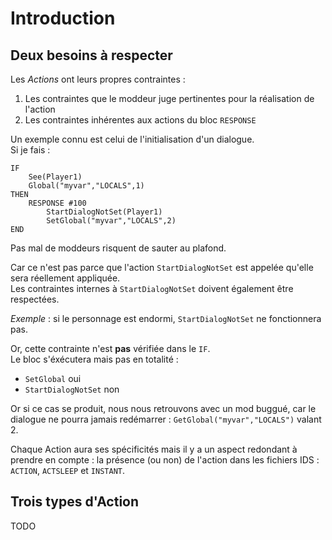 # Introduction


## Deux besoins à respecter

Les *Actions* ont leurs propres contraintes :
1. Les contraintes que le moddeur juge pertinentes pour la réalisation de l'action
2. Les contraintes inhérentes aux actions du bloc `RESPONSE`


Un exemple connu est celui de l'initialisation d'un dialogue.\
Si je fais :
```cr
IF
    See(Player1)
    Global("myvar","LOCALS",1)
THEN
    RESPONSE #100
        StartDialogNotSet(Player1)
        SetGlobal("myvar","LOCALS",2)
END
```


Pas mal de moddeurs risquent de sauter au plafond.

Car ce n'est pas parce que l'action `StartDialogNotSet` est appelée qu'elle sera réellement appliquée.\
Les contraintes internes à `StartDialogNotSet` doivent également être respectées.

*Exemple* : si le personnage est endormi, `StartDialogNotSet` ne fonctionnera pas.

Or, cette contrainte n'est **pas** vérifiée dans le `IF`.\
Le bloc s'éxécutera mais pas en totalité :
* `SetGlobal` oui
* `StartDialogNotSet` non

Or si ce cas se produit, nous nous retrouvons avec un mod buggué, car le dialogue ne pourra jamais redémarrer : `GetGlobal("myvar","LOCALS")` valant 2.

Chaque Action aura ses spécificités mais il y a un aspect redondant à prendre en compte : la présence (ou non) de l'action dans les fichiers IDS : `ACTION`, `ACTSLEEP` et `INSTANT`.


## Trois types d'Action

TODO

